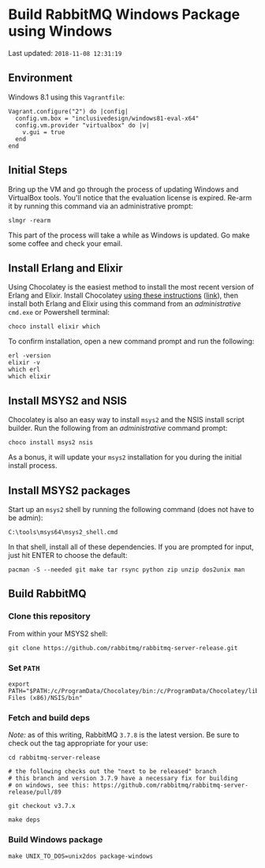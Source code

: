 # Build RabbitMQ Windows Package using Windows

Last updated: `2018-11-08 12:31:19`

## Environment

Windows 8.1 using this `Vagrantfile`:

```
Vagrant.configure("2") do |config|
  config.vm.box = "inclusivedesign/windows81-eval-x64"
  config.vm.provider "virtualbox" do |v|
    v.gui = true
  end
end
```

## Initial Steps

Bring up the VM and go through the process of updating Windows and VirtualBox
tools. You'll notice that the evaluation license is expired. Re-arm it by
running this command via an administrative prompt:

```
slmgr -rearm
```

This part of the process will take a while as Windows is updated. Go make some
coffee and check your email.

## Install Erlang and Elixir

Using Chocolatey is the easiest method to install the most recent version of
Erlang and Elixir. Install Chocolatey [using these
instructions](https://chocolatey.org/install#installing-chocolatey)
([link](https://chocolatey.org/install#installing-chocolatey)), then install
both Erlang and Elixir using this command from an *administrative* `cmd.exe` or
Powershell terminal:

```
choco install elixir which
```

To confirm installation, open a new command prompt and run the following:

```
erl -version
elixir -v
which erl
which elixir
```

## Install MSYS2 and NSIS

Chocolatey is also an easy way to install `msys2` and the NSIS install script
builder. Run the following from an *administrative* command prompt:

```
choco install msys2 nsis
```

As a bonus, it will update your `msys2` installation for you during the initial
install process.

## Install MSYS2 packages

Start up an `msys2` shell by running the following command (does not have to be
admin):

```
C:\tools\msys64\msys2_shell.cmd
```

In that shell, install all of these dependencies. If you are prompted for
input, just hit ENTER to choose the default:

```
pacman -S --needed git make tar rsync python zip unzip dos2unix man
```

## Build RabbitMQ

### Clone this repository

From within your MSYS2 shell:

```
git clone https://github.com/rabbitmq/rabbitmq-server-release.git
```

### Set `PATH`

```
export PATH="$PATH:/c/ProgramData/Chocolatey/bin:/c/ProgramData/Chocolatey/lib/Elixir/bin:/c/Program Files (x86)/NSIS/bin"
```

### Fetch and build deps

*Note:* as of this writing, RabbitMQ `3.7.8` is the latest version. Be sure to check out the tag appropriate for your use:

```
cd rabbitmq-server-release

# the following checks out the "next to be released" branch
# this branch and version 3.7.9 have a necessary fix for building
# on windows, see this: https://github.com/rabbitmq/rabbitmq-server-release/pull/89

git checkout v3.7.x

make deps
```

### Build Windows package

```
make UNIX_TO_DOS=unix2dos package-windows
```

